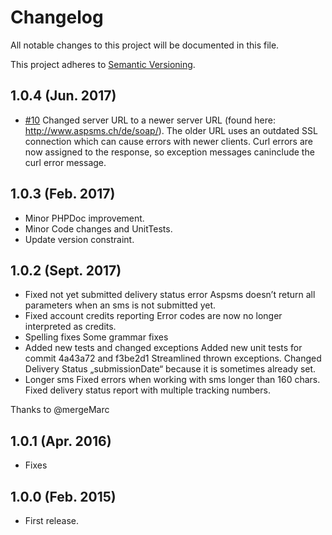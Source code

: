 # Changelog

All notable changes to this project will be documented in this file.

This project adheres to [Semantic Versioning](http://semver.org/).

1.0.4 (Jun. 2017)
------------------

- [#10](https://github.com/nadar/aspsms/pull/10) Changed server URL to a newer server URL (found here: http://www.aspsms.ch/de/soap/). The older URL uses an outdated SSL connection which can cause errors with newer clients.
Curl errors are now assigned to the response, so exception messages caninclude the curl error message.

1.0.3 (Feb. 2017)
--------------------

- Minor PHPDoc improvement.
- Minor Code changes and UnitTests.
- Update version constraint.

1.0.2 (Sept. 2017)
-------------------

- Fixed not yet submitted delivery status error Aspsms doesn’t return all parameters when an sms is not submitted yet.
- Fixed account credits reporting Error codes are now no longer interpreted as credits.
- Spelling fixes  Some grammar fixes
- Added new tests and changed exceptions Added new unit tests for commit 4a43a72 and f3be2d1  Streamlined thrown exceptions. Changed Delivery Status „submissionDate“ because it is sometimes already set.
- Longer sms Fixed errors when working with sms longer than 160 chars. Fixed delivery status report with multiple tracking numbers.

Thanks to @mergeMarc 

1.0.1 (Apr. 2016)
--------------------

+ Fixes

1.0.0 (Feb. 2015)
--------------------

+ First release.
